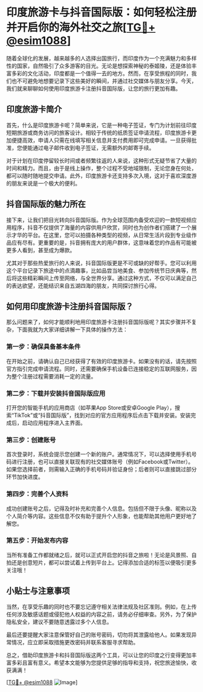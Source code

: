 # 印度旅游卡与抖音国际版：如何轻松注册并开启你的海外社交之旅[[TG💪+ @esim1088](https://t.me/s/esim1088)]

随着全球化的发展，越来越多的人选择出国旅行，而印度作为一个充满魅力和多样性的国家，自然吸引了众多游客的目光。无论是想探索神秘的泰姬陵，还是体验丰富多彩的文化活动，印度都是一个值得一去的地方。然而，在享受旅程的同时，我们也不可避免地想要记录下这些美好的瞬间，并通过社交媒体与朋友分享。今天，我们就来聊聊如何使用印度旅游卡注册抖音国际版，让您的旅行更加有趣。

## 印度旅游卡简介

首先，什么是印度旅游卡呢？简单来说，它是一种电子签证，专门为计划前往印度短期旅游或商务访问的旅客设计。相较于传统的纸质签证申请流程，印度旅游卡更加便捷高效，申请人只需在线填写相关信息并支付费用即可完成申请。一旦获得批准，您便能通过电子邮件收到电子签证，无需额外的邮寄手续。

对于计划在印度停留较长时间或者频繁往返的人来说，这种形式无疑节省了大量的时间和精力。而且，由于是线上操作，整个过程不受地域限制，无论您身在何处，都可以随时随地提交申请。此外，印度旅游卡还支持多次入境，这对于喜欢深度游的朋友来说是一个极大的便利。

## 抖音国际版的魅力所在

接下来，让我们把目光转向抖音国际版。作为全球范围内备受欢迎的一款短视频应用程序，抖音不仅提供了海量的内容供用户欣赏，同时也为创作者们搭建了一个展示才华的平台。在这里，您可以拍摄各种类型的视频，从日常生活片段到专业级作品应有尽有。更重要的是，抖音拥有庞大的用户群体，这意味着您的作品有可能被更多人看到，甚至成为爆款。

尤其对于那些热爱旅行的人来说，抖音国际版更是不可或缺的好帮手。您可以利用这个平台记录下旅途中的点滴趣事，比如品尝当地美食、参加传统节日庆典等，然后将这些精彩瞬间上传至网络，与全世界分享。通过这种方式，不仅可以满足自己的表达欲望，还能结识来自五湖四海的朋友，共同探讨旅行心得。

## 如何用印度旅游卡注册抖音国际版？

那么问题来了，如何才能顺利地用印度旅游卡注册抖音国际版呢？其实步骤并不复杂，下面我就为大家详细讲解一下具体的操作方法：

### 第一步：确保具备基本条件
在开始之前，请确认自己已经获得了有效的印度旅游卡。如果没有的话，请先按照官方指引完成申请流程。同时，还需要确保手机设备已连接稳定的互联网服务，因为整个注册过程需要消耗一定的流量。

### 第二步：下载并安装抖音国际版应用
打开您的智能手机的应用商店（如苹果App Store或安卓Google Play），搜索“TikTok”或“抖音国际版”，找到对应的官方应用程序后点击下载并安装。安装完成后，启动应用程序进入主界面。

### 第三步：创建账号
首次登录时，系统会提示您创建一个新的账户。通常情况下，可以选择使用手机号码进行注册，也可以直接关联现有的社交媒体账号（例如Facebook或Twitter）。如果您选择前者，则需输入正确的手机号码并验证身份；后者则可以直接跳过部分环节加快进度。

### 第四步：完善个人资料
成功创建账号之后，记得及时补充和完善个人信息。包括但不限于头像、昵称以及个人简介等内容。这些信息不仅有助于提升个人形象，也能帮助其他用户更好地了解您。

### 第五步：开始发布内容
当所有准备工作都就绪之后，就可以正式开启您的抖音之旅啦！无论是风景照、自拍还是创意短片，都可以尝试着上传到平台上。记得添加合适的标签以便吸引更多关注哦！

## 小贴士与注意事项

当然，在享受乐趣的同时也不要忘记遵守相关法律法规及社区准则。例如，在上传任何涉及敏感话题或侵犯他人权益的内容之前，请务必仔细审查。另外，为了保护隐私安全，建议不要随意透露过多个人信息。

最后还要提醒大家注意保管好自己的账号密码，切勿将其泄露给他人。如果发现异常情况，应立即采取措施更改密码并联系客服寻求帮助。

总之，借助印度旅游卡和抖音国际版这两个工具，可以让您的印度之行变得更加丰富多彩且富有意义。希望本文能够为您提供足够的指导和支持，祝您旅途愉快，收获满满！

[[TG💪+ @esim1088](https://t.me/s/esim1088) ![Image](https://i.postimg.cc/4NQfJmqS/Snipaste-2025-05-13-00-14-12.png)]
